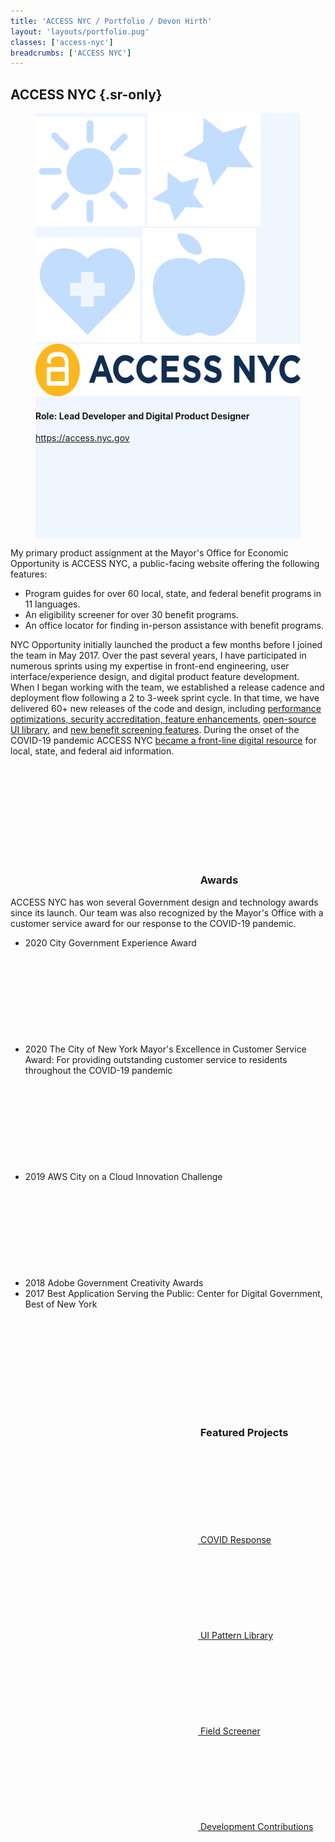```yaml
---
title: 'ACCESS NYC / Portfolio / Devon Hirth'
layout: 'layouts/portfolio.pug'
classes: ['access-nyc']
breadcrumbs: ['ACCESS NYC']
---
```


## ACCESS NYC {.sr-only}

<figure class="figure -mx-3 tablet:mx-0" style="background-color: #F0F6FF">
  <div class="figure__matte">
    <img class="absolute top-0 left-0 mt-8 mis-8 hidden large:block" src="/img/anyc-icon-enrichment.svg" width="175" height="175" loading="lazy" />
    <img class="absolute bottom-0 left-0 mb-8 mis-8 hidden large:block" src="/img/anyc-icon-people-with-disabilities.svg" width="181" height="181" loading="lazy" />
    <img class="absolute top-0 right-0 mt-8 mie-8 hidden large:block" src="/img/anyc-icon-health.svg" width="167" height="167" loading="lazy" />
    <img class="absolute bottom-0 right-0 mb-8 mie-8 hidden large:block" src="/img/anyc-icon-food.svg" width="182" height="182" loading="lazy" />
    <div class="absolute flex flex-col justify-center items-center px-4 w-full h-full" style="color: #112E51">
      <img class="large:mb-6" src="/img/anyc-logo-standard.svg" width="505" height="84" loading="lazy" />
    </div>
  </div>

  <figcaption>
    <h4 class="h5 mb-3">Role: Lead Developer and Digital Product Designer</h4>
    <p><a class="btn btn-primary" href="https://access.nyc.gov"target="_blank" rel="noopener nofollow noreferrer">https://access.nyc.gov <svg class="icon mis-half" aria-hidden="true"><use xlink:href="#tabler-external-link"></use></svg></a>
  </figcaption>
</figure>

My primary product assignment at the Mayor's Office for Economic Opportunity is ACCESS NYC, a public-facing website offering the following features:

* Program guides for over 60 local, state, and federal benefit programs in 11 languages.
* An eligibility screener for over 30 benefit programs.
* An office locator for finding in-person assistance with benefit programs.

NYC Opportunity initially launched the product a few months before I joined the team in May 2017. Over the past several years, I have participated in numerous sprints using my expertise in front-end engineering, user interface/experience design, and digital product feature development. When I began working with the team, we established a release cadence and deployment flow following a 2 to 3-week sprint cycle. In that time, we have delivered 60+ new releases of the code and design, including [performance optimizations, security accreditation, feature enhancements](/portfolio/access-nyc/development-contributions), [open-source UI library](/portfolio/access-nyc/ui-pattern-library), and [new benefit screening features](/portfolio/access-nyc/field-screener). During the onset of the COVID-19 pandemic ACCESS NYC [became a front-line digital resource](/portfolio/access-nyc/covid-response) for local, state, and federal aid information.

&nbsp;

### <a class="flex mie-1 no-underline" id="awards" href="#awards"><svg class="icon" aria-hidden="true"><use xlink:href="#tabler-award"></use></svg></a> Awards

ACCESS NYC has won several Government design and technology awards since its launch. Our team was also recognized by the Mayor's Office with a customer service award for our response to the COVID-19 pandemic.

* 2020 City Government Experience Award <a href="https://www.govtech.com/cdg/government-experience/Government-Experience-Awards-2020-Winners-Announced.html"  rel="noopener nofollow" target="_blank" class="inline-flex align-text-bottom"><svg class="icon" aria-hidden="true"><use xlink:href="#tabler-external-link"></use></svg></a>
* 2020 The City of New York Mayor's Excellence in Customer Service Award: For providing outstanding customer service to residents throughout the COVID-19 pandemic <a href="https://www1.nyc.gov/site/operations/services/2020-excellence-in-customer-service-awards.page"  rel="noopener nofollow" target="_blank" class="inline-flex align-text-bottom" title="Center for Economic Opportunity"><svg class="icon" aria-hidden="true"><use xlink:href="#tabler-external-link"></use></svg></a>
* 2019 AWS City on a Cloud Innovation Challenge <a href="https://www.bodyworn.com/news/2019/12/4/announcing-the-2019-aws-city-on-a-cloud-innovation-challenge-winners" rel="noopener nofollow" target="_blank" class="inline-flex align-text-bottom"><svg class="icon" aria-hidden="true"><use xlink:href="#tabler-external-link"></use></svg></a>
* 2018 Adobe Government Creativity Awards
* 2017 Best Application Serving the Public: Center for Digital Government, Best of New York

&nbsp;

### <a class="flex mie-1 no-underline" id="featured-projects" href="#featured-projects"><svg class="icon" aria-hidden="true"><use xlink:href="#tabler-folders"></use></svg></a> Featured Projects

<nav class="grid grid-cols-1 tablet:grid-cols-2 gap-3" aria-label="Project Navigation">
  <a class="btn border-4 m-0 h-30vh desktop:h-30vh min-h-xsmall w-full flex-col items-center justify-center" href="/portfolio/access-nyc/covid-response">
    <svg class="icon w-5 h-5 mie-1" aria-hidden="true">
      <use xlink:href="#tabler-folder"></use>
    </svg>
    <span class="h3 primary font-normal m-0 my-1 text-center">COVID Response</span>
  </a>

  <a class="btn border-4 m-0 h-30vh desktop:h-30vh min-h-xsmall w-full flex-col items-center justify-center" href="/portfolio/access-nyc/ui-pattern-library">
    <svg class="icon w-5 h-5 mie-1" aria-hidden="true">
      <use xlink:href="#tabler-folder"></use>
    </svg>
    <span class="h3 primary font-normal m-0 my-1 text-center">UI Pattern Library</span>
  </a>

  <a class="btn border-4 m-0 h-30vh desktop:h-30vh min-h-xsmall w-full flex-col items-center justify-center" href="/portfolio/access-nyc/field-screener">
    <svg class="icon w-5 h-5 mie-1" aria-hidden="true">
      <use xlink:href="#tabler-folder"></use>
    </svg>
    <span class="h3 primary font-normal m-0 my-1 text-center">Field Screener</span>
  </a>

  <a class="btn border-4 m-0 h-30vh desktop:h-30vh min-h-xsmall w-full flex-col items-center justify-center" href="/portfolio/access-nyc/development-contributions">
    <svg class="icon w-5 h-5 mie-1" aria-hidden="true">
      <use xlink:href="#tabler-folder"></use>
    </svg>
    <span class="h3 primary font-normal m-0 my-1 text-center">Development Contributions</span>
  </a>
</nav>
